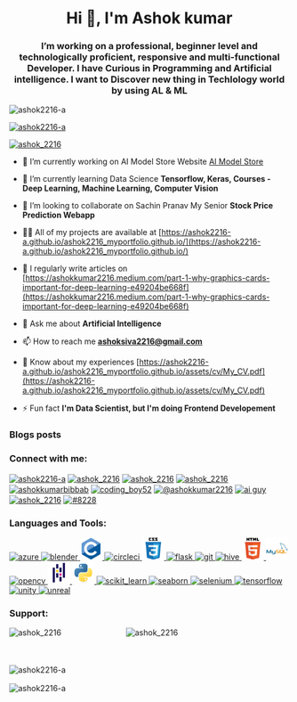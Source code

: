 <h1 align="center">Hi 👋, I'm Ashok kumar</h1>
<h3 align="center">I’m working on a professional, beginner level and technologically proficient, responsive and multi-functional Developer. I have Curious in Programming and Artificial intelligence. I want to Discover new thing in Techlology world by using AL & ML</h3>

<p align="left"> <img src="https://komarev.com/ghpvc/?username=ashok2216-a&label=Profile%20views&color=00fbff&style=plastic" alt="ashok2216-a" /> </p>

<p align="left"> <a href="https://github.com/ryo-ma/github-profile-trophy"><img src="https://github-profile-trophy.vercel.app/?username=ashok_2216-a&theme=darkhub" alt="ashok2216-a" /></a> </p>

<p align="left"> <a href="https://twitter.com/ashok_2216" target="blank"><img src="https://img.shields.io/twitter/follow/ashok_2216?logo=twitter&style=for-the-badge" alt="ashok_2216" /></a> </p>

- 🔭 I’m currently working on AI Model Store Website [AI Model Store](https://ashok2216-a.github.io/ashok2216_myportfolio.github.io/)

- 🌱 I’m currently learning Data Science **Tensorflow, Keras, Courses - Deep Learning, Machine Learning, Computer Vision**

- 👯 I’m looking to collaborate on Sachin Pranav My Senior **Stock Price Prediction Webapp**

- 👨‍💻 All of my projects are available at [https://ashok2216-a.github.io/ashok2216_myportfolio.github.io/](https://ashok2216-a.github.io/ashok2216_myportfolio.github.io/)

- 📝 I regularly write articles on [https://ashokkumar2216.medium.com/part-1-why-graphics-cards-important-for-deep-learning-e49204be668f](https://ashokkumar2216.medium.com/part-1-why-graphics-cards-important-for-deep-learning-e49204be668f)

- 💬 Ask me about **Artificial Intelligence**

- 📫 How to reach me **ashoksiva2216@gmail.com**

- 📄 Know about my experiences [https://ashok2216-a.github.io/ashok2216_myportfolio.github.io/assets/cv/My_CV.pdf](https://ashok2216-a.github.io/ashok2216_myportfolio.github.io/assets/cv/My_CV.pdf)

- ⚡ Fun fact **I'm Data Scientist, but I'm doing Frontend Developement**

### Blogs posts
<!-- BLOG-POST-LIST:START -->
<!-- BLOG-POST-LIST:END -->

<h3 align="left">Connect with me:</h3>
<p align="left">
<a href="https://codepen.io/ashok2216-a" target="blank"><img align="center" src="https://raw.githubusercontent.com/rahuldkjain/github-profile-readme-generator/master/src/images/icons/Social/codepen.svg" alt="ashok2216-a" height="30" width="40" /></a>
<a href="https://twitter.com/ashok_2216" target="blank"><img align="center" src="https://raw.githubusercontent.com/rahuldkjain/github-profile-readme-generator/master/src/images/icons/Social/twitter.svg" alt="ashok_2216" height="30" width="40" /></a>
<a href="https://linkedin.com/in/ashok_2216" target="blank"><img align="center" src="https://raw.githubusercontent.com/rahuldkjain/github-profile-readme-generator/master/src/images/icons/Social/linked-in-alt.svg" alt="ashok_2216" height="30" width="40" /></a>
<a href="https://stackoverflow.com/users/ashok_2216" target="blank"><img align="center" src="https://raw.githubusercontent.com/rahuldkjain/github-profile-readme-generator/master/src/images/icons/Social/stack-overflow.svg" alt="ashok_2216" height="30" width="40" /></a>
<a href="https://kaggle.com/ashokkumarbibbab" target="blank"><img align="center" src="https://raw.githubusercontent.com/rahuldkjain/github-profile-readme-generator/master/src/images/icons/Social/kaggle.svg" alt="ashokkumarbibbab" height="30" width="40" /></a>
<a href="https://instagram.com/coding_boy52" target="blank"><img align="center" src="https://raw.githubusercontent.com/rahuldkjain/github-profile-readme-generator/master/src/images/icons/Social/instagram.svg" alt="coding_boy52" height="30" width="40" /></a>
<a href="https://medium.com/@ashokkumar2216" target="blank"><img align="center" src="https://raw.githubusercontent.com/rahuldkjain/github-profile-readme-generator/master/src/images/icons/Social/medium.svg" alt="@ashokkumar2216" height="30" width="40" /></a>
<a href="https://www.youtube.com/c/ai guy" target="blank"><img align="center" src="https://raw.githubusercontent.com/rahuldkjain/github-profile-readme-generator/master/src/images/icons/Social/youtube.svg" alt="ai guy" height="30" width="40" /></a>
<a href="https://www.topcoder.com/members/ashok_2216" target="blank"><img align="center" src="https://raw.githubusercontent.com/rahuldkjain/github-profile-readme-generator/master/src/images/icons/Social/topcoder.svg" alt="ashok_2216" height="30" width="40" /></a>
<a href="https://discord.gg/#8228" target="blank"><img align="center" src="https://raw.githubusercontent.com/rahuldkjain/github-profile-readme-generator/master/src/images/icons/Social/discord.svg" alt="#8228" height="30" width="40" /></a>
</p>

<h3 align="left">Languages and Tools:</h3>
<p align="left"> <a href="https://azure.microsoft.com/en-in/" target="_blank" rel="noreferrer"> <img src="https://www.vectorlogo.zone/logos/microsoft_azure/microsoft_azure-icon.svg" alt="azure" width="40" height="40"/> </a> <a href="https://www.blender.org/" target="_blank" rel="noreferrer"> <img src="https://download.blender.org/branding/community/blender_community_badge_white.svg" alt="blender" width="40" height="40"/> </a> <a href="https://www.cprogramming.com/" target="_blank" rel="noreferrer"> <img src="https://raw.githubusercontent.com/devicons/devicon/master/icons/c/c-original.svg" alt="c" width="40" height="40"/> </a> <a href="https://circleci.com" target="_blank" rel="noreferrer"> <img src="https://www.vectorlogo.zone/logos/circleci/circleci-icon.svg" alt="circleci" width="40" height="40"/> </a> <a href="https://www.w3schools.com/css/" target="_blank" rel="noreferrer"> <img src="https://raw.githubusercontent.com/devicons/devicon/master/icons/css3/css3-original-wordmark.svg" alt="css3" width="40" height="40"/> </a> <a href="https://flask.palletsprojects.com/" target="_blank" rel="noreferrer"> <img src="https://www.vectorlogo.zone/logos/pocoo_flask/pocoo_flask-icon.svg" alt="flask" width="40" height="40"/> </a> <a href="https://git-scm.com/" target="_blank" rel="noreferrer"> <img src="https://www.vectorlogo.zone/logos/git-scm/git-scm-icon.svg" alt="git" width="40" height="40"/> </a> <a href="https://hive.apache.org/" target="_blank" rel="noreferrer"> <img src="https://www.vectorlogo.zone/logos/apache_hive/apache_hive-icon.svg" alt="hive" width="40" height="40"/> </a> <a href="https://www.w3.org/html/" target="_blank" rel="noreferrer"> <img src="https://raw.githubusercontent.com/devicons/devicon/master/icons/html5/html5-original-wordmark.svg" alt="html5" width="40" height="40"/> </a> <a href="https://www.mysql.com/" target="_blank" rel="noreferrer"> <img src="https://raw.githubusercontent.com/devicons/devicon/master/icons/mysql/mysql-original-wordmark.svg" alt="mysql" width="40" height="40"/> </a> <a href="https://opencv.org/" target="_blank" rel="noreferrer"> <img src="https://www.vectorlogo.zone/logos/opencv/opencv-icon.svg" alt="opencv" width="40" height="40"/> </a> <a href="https://pandas.pydata.org/" target="_blank" rel="noreferrer"> <img src="https://raw.githubusercontent.com/devicons/devicon/2ae2a900d2f041da66e950e4d48052658d850630/icons/pandas/pandas-original.svg" alt="pandas" width="40" height="40"/> </a> <a href="https://www.python.org" target="_blank" rel="noreferrer"> <img src="https://raw.githubusercontent.com/devicons/devicon/master/icons/python/python-original.svg" alt="python" width="40" height="40"/> </a> <a href="https://scikit-learn.org/" target="_blank" rel="noreferrer"> <img src="https://upload.wikimedia.org/wikipedia/commons/0/05/Scikit_learn_logo_small.svg" alt="scikit_learn" width="40" height="40"/> </a> <a href="https://seaborn.pydata.org/" target="_blank" rel="noreferrer"> <img src="https://seaborn.pydata.org/_images/logo-mark-lightbg.svg" alt="seaborn" width="40" height="40"/> </a> <a href="https://www.selenium.dev" target="_blank" rel="noreferrer"> <img src="https://raw.githubusercontent.com/detain/svg-logos/780f25886640cef088af994181646db2f6b1a3f8/svg/selenium-logo.svg" alt="selenium" width="40" height="40"/> </a> <a href="https://www.tensorflow.org" target="_blank" rel="noreferrer"> <img src="https://www.vectorlogo.zone/logos/tensorflow/tensorflow-icon.svg" alt="tensorflow" width="40" height="40"/> </a> <a href="https://unity.com/" target="_blank" rel="noreferrer"> <img src="https://www.vectorlogo.zone/logos/unity3d/unity3d-icon.svg" alt="unity" width="40" height="40"/> </a> <a href="https://unrealengine.com/" target="_blank" rel="noreferrer"> <img src="https://raw.githubusercontent.com/kenangundogan/fontisto/036b7eca71aab1bef8e6a0518f7329f13ed62f6b/icons/svg/brand/unreal-engine.svg" alt="unreal" width="40" height="40"/> </a> </p>

<h3 align="left">Support:</h3>
<p><a href="https://www.buymeacoffee.com/ashok_2216"> <img align="left" src="https://cdn.buymeacoffee.com/buttons/v2/default-yellow.png" height="50" width="210" alt="ashok_2216" /></a><a href="https://ko-fi.com/ashok_2216"> <img align="left" src="https://cdn.ko-fi.com/cdn/kofi3.png?v=3" height="50" width="210" alt="ashok_2216" /></a></p><br><br>

<p>&nbsp;<img align="center" src="https://github-readme-stats.vercel.app/api?username=ashok2216-a&show_icons=true&theme=highcontrast&title_color=e6e6e6&text_color=e6e6e6&hide_border=true&locale=en" alt="ashok2216-a" /></p>

<p><img align="center" src="https://github-readme-streak-stats.herokuapp.com/?user=ashok2216-a&theme=highcontrast" alt="ashok2216-a" /></p>
